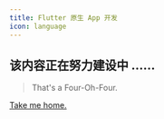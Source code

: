```yaml
---
title: Flutter 原生 App 开发
icon: language
---
```


<!-- more -->

## 该内容正在努力建设中 ......

> That's a Four-Oh-Four.

[Take me home.](/blog/)

